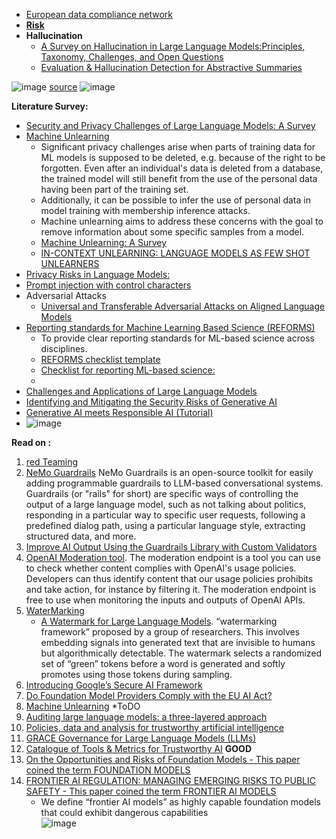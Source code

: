 
- [European data compliance network](https://eadpp.insightz.io/overview)
- [<b>Risk</b>](https://github.com/harirajeev/learn_LLMS/blob/main/risk.md)
- <b>Hallucination</b>
   - [A Survey on Hallucination in Large Language Models:Principles, Taxonomy, Challenges, and Open Questions](https://arxiv.org/pdf/2311.05232.pdf)     
   - [Evaluation & Hallucination Detection for Abstractive Summaries](https://eugeneyan.com/writing/abstractive/?utm_source=convertkit&utm_medium=email&utm_campaign=%F0%9F%93%88+How+DeepL+monitors+ML+in+production+%26+ML+observability+course+notes%20-%2012074149)

![image](https://github.com/harirajeev/learn_LLMS/assets/13446418/a4ace62b-760e-4600-8979-09e98385f951)
[source](https://ksankar.medium.com/part-2-chatgpt-threat-vectors-guardrails-for-llmops-dbca8e0e68d4_)
![image](https://github.com/harirajeev/learn_LLMS/assets/13446418/d7db63ec-2ea1-480f-98f0-970292ef475e)

<b>Literature Survey:</b>
-  [Security and Privacy Challenges of Large Language Models: A Survey](https://arxiv.org/pdf/2402.00888.pdf)
-  [Machine Unlearning](https://ai.googleblog.com/2023/06/announcing-first-machine-unlearning.html)
      - Significant privacy challenges arise when parts of training data for ML models is supposed to be deleted, e.g. because of the right to be forgotten. Even after an individual's data is deleted from a database, the trained model will still benefit from the use of the personal data having been part of the training set.
      - Additionally, it can be possible to infer the use of personal data in model training with membership inference attacks.
      - Machine unlearning aims to address these concerns with the goal to remove information about some specific samples from a model.
      - [Machine Unlearning: A Survey](https://dl.acm.org/doi/pdf/10.1145/3603620)
      - [IN-CONTEXT UNLEARNING: LANGUAGE MODELS AS FEW SHOT UNLEARNERS](https://arxiv.org/pdf/2310.07579.pdf)
-  [Privacy Risks in Language Models:](https://github.com/harirajeev/learn_LLMS/blob/main/PrivacyRiskInLLM.md)
-  [Prompt injection with control characters](https://dropbox.tech/machine-learning/prompt-injection-with-control-characters-openai-chatgpt-llm)
-  Adversarial Attacks
      - [Universal and Transferable Adversarial Attacks on Aligned Language Models](https://arxiv.org/pdf/2307.15043.pdf)       
-  [Reporting standards for Machine Learning Based Science (REFORMS)](https://reforms.cs.princeton.edu/?utm_source=substack&utm_medium=email)
      -  To provide clear reporting standards for ML-based science across disciplines.       
      -  [REFORMS checklist template](https://reforms.cs.princeton.edu/appendices.pdf?utm_source=substack&utm_medium=email)
      -  [Checklist for reporting ML-based science:](https://reforms.cs.princeton.edu/obermeyer-sample.pdf)
      -        
- [Challenges and Applications of Large Language Models](https://arxiv.org/pdf/2307.10169.pdf)
- [Identifying and Mitigating the Security Risks of Generative AI](https://arxiv.org/pdf/2308.14840.pdf)
- [Generative AI meets Responsible AI (Tutorial)](https://sites.google.com/view/responsible-gen-ai-tutorial/home?authuser=0)
- ![image](https://github.com/harirajeev/learn_LLMS/assets/13446418/f5868d1d-6fe7-40b4-ae8a-4a1d2007122c)

<b>Read on :</b>

1. [red Teaming](https://huggingface.co/blog/red-teaming)
2. [NeMo Guardrails](https://github.com/NVIDIA/NeMo-Guardrails)
           NeMo Guardrails is an open-source toolkit for easily adding programmable guardrails to LLM-based conversational systems. Guardrails (or "rails" for short) are specific ways of controlling the output of a large language model, such as not talking about politics, responding in a particular way to specific user requests, following a predefined dialog path, using a particular language style, extracting structured data, and more.
3. [Improve AI Output Using the Guardrails Library with Custom Validators](https://www.mikulskibartosz.name/guardrails-ai-advanced-validators/)    
4. [OpenAI Moderation tool](https://platform.openai.com/docs/guides/moderation/overview).
       The moderation endpoint is a tool you can use to check whether content complies with OpenAI's usage policies. Developers can thus identify content that our usage policies prohibits and take action, for instance by filtering it. The moderation endpoint is free to use when monitoring the inputs and outputs of OpenAI APIs.
4. [WaterMarking](https://github.com/harirajeev/learn_LLMS/blob/main/WaterMarking)
   - [A Watermark for Large Language Models](https://arxiv.org/abs/2301.10226). “watermarking framework” proposed by a group of researchers. This involves embedding signals into generated text that are invisible to humans but algorithmically detectable. The watermark selects a randomized set of “green” tokens before a word is generated and softly promotes using those tokens during sampling.
6. [Introducing Google’s Secure AI Framework](https://blog.google/technology/safety-security/introducing-googles-secure-ai-framework/)
7. [Do Foundation Model Providers Comply with the EU AI Act?](https://crfm.stanford.edu/2023/06/15/eu-ai-act.html)
8. [Machine Unlearning](https://ai.googleblog.com/2023/06/announcing-first-machine-unlearning.html)  *ToDO
9. [Auditing large language models: a three-layered approach](https://link.springer.com/article/10.1007/s43681-023-00289-2)
10. [Policies, data and analysis for trustworthy artificial intelligence](https://oecd.ai/en/)
11. [GRACE Governance for Large Language Models (LLMs)](https://2021.ai/grace-governance-llm/)
12. [Catalogue of Tools & Metrics for Trustworthy AI](https://oecd.ai/en/catalogue/tools) <b>GOOD</b>
13. [On the Opportunities and Risks of Foundation Models - This paper coined the term FOUNDATION MODELS](https://arxiv.org/pdf/2108.07258.pdf)
14. [FRONTIER AI REGULATION: MANAGING EMERGING RISKS TO PUBLIC SAFETY - This paper coined the term FRONTIER AI MODELS](https://arxiv.org/pdf/2307.03718.pdf)
    -  We define “frontier AI models” as highly capable foundation models that could exhibit dangerous capabilities    
![image](https://github.com/harirajeev/learn_LLMS/assets/13446418/20cfa986-fd5d-4dd0-a02d-4a877b4eed94)
